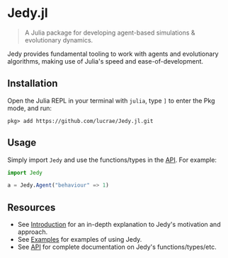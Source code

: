 # Jedy.jl

> A Julia package for developing agent-based simulations & evolutionary dynamics.

Jedy provides fundamental tooling to work with agents and evolutionary algorithms, making use of Julia's speed and ease-of-development.

## Installation

Open the Julia REPL in your terminal with `julia`, type `]` to enter the Pkg mode, and run:

```
pkg> add https://github.com/lucrae/Jedy.jl.git
```

## Usage

Simply import `Jedy` and use the functions/types in the [API](@ref). For example:

```julia
import Jedy

a = Jedy.Agent("behaviour" => 1)
```

## Resources

- See [Introduction](@ref) for an in-depth explanation to Jedy's motivation and approach. 
- See [Examples](@ref) for examples of using Jedy.
- See [API](@ref) for complete documentation on Jedy's functions/types/etc.
